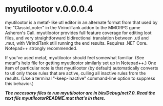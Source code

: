 # myutilootor v.0.0.0.4
myutilootor is a metaf-like utl editor in an alternate format from that used by the "ClassicLooter" in the VirindiTank addon to the MMORPG game Asheron's Call. myutilootor provides
full feature coverage for editing loot files, and very straightforward bidirectional translation between .utl and .mut, with VirindiTank still running the end results.
Requires .NET Core. Notepad++ strongly recommended.

If you've used metaf, myutilootor should feel somewhat familiar. (See metaf's help file for getting myutilootor similarly set up in Notepad++.) One item of particular note is that
myutilootor (by default) automatically converts to utl only those rules that are active, culling all inactive rules from the results. (Use a terminal "-keep-inactive" command-line
option to suppress this behavior.)

_**The necessary files to run myutilootor are in bin/Debug/net7.0. Read the text file myutilootorREADME.mut that's in there.**_
